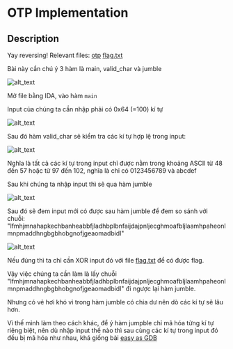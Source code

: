 # OTP Implementation

## Description
Yay reversing! Relevant files: [otp](https://jupiter.challenges.picoctf.org/static/929a56f71d3918fc903c68b3ea4a76da/otp) [flag.txt](https://jupiter.challenges.picoctf.org/static/929a56f71d3918fc903c68b3ea4a76da/flag.txt)

Bài này cần chú ý 3 hàm là main, valid_char và jumble

![alt_text](https://i.imgur.com/FhkR3wN.png)

Mở file bằng IDA, vào hàm ```main```

Input của chúng ta cần nhập phải có 0x64 (=100) kí tự

![alt_text](https://i.imgur.com/ghQY63z.png)

Sau đó hàm valid_char sẽ kiểm tra các kí tự hợp lệ trong input:

![alt_text](https://i.imgur.com/MriMtnj.png)

Nghĩa là tất cả các kí tự trong input chỉ được nằm trong khoảng ASCII từ 48 đến 57 hoặc từ 97 đến 102, nghĩa là chỉ có 0123456789 và abcdef

Sau khi chúng ta nhập input thì sẽ qua hàm jumble

![alt_text](https://i.imgur.com/3Jp8xav.png)

Sau đó sẽ đem input mới có được sau hàm jumble để đem so sánh với chuỗi: "lfmhjmnahapkechbanheabbfjladhbplbnfaijdajpnljecghmoafbljlaamhpaheonlmnpmaddhngbgbhobgnofjgeaomadbidl"

![alt_text](https://i.imgur.com/3s5g7f1.png)

Nếu đúng thì ta chỉ cần XOR input đó với file [flag.txt](https://jupiter.challenges.picoctf.org/static/929a56f71d3918fc903c68b3ea4a76da/flag.txt) để có được flag.

Vậy việc chúng ta cần làm là lấy chuỗi "lfmhjmnahapkechbanheabbfjladhbplbnfaijdajpnljecghmoafbljlaamhpaheonlmnpmaddhngbgbhobgnofjgeaomadbidl" đi ngược lại hàm jumble.

Nhưng có vẻ hơi khó vì trong hàm jumble có chia dư nên dò các kí tự sẽ lâu hơn.

Vì thế mình làm theo cách khác, để ý hàm jumpble chỉ mã hóa từng kí tự riêng biệt, nên dù nhập input thế nào thì sau cùng các kí tự trong input đó đều bị mã hóa như nhau,
khá giống bài [easy as GDB](https://github.com/TsukasaYuzaki/CTF-WU/blob/main/re/PicoCTF/easy%20as%20GDB/Cachgiai.md)
